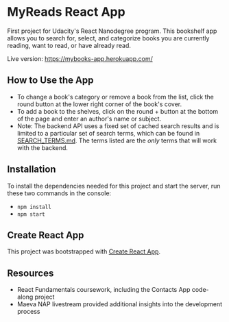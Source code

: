 # MyReads React App

First project for Udacity's React Nanodegree program. This bookshelf app allows you to search for, select, and categorize books you are currently reading, want to read, or have already read. 

Live version: https://mybooks-app.herokuapp.com/

## How to Use the App

* To change a book's category or remove a book from the list, click the round button at the lower right corner of the book's cover.
* To add a book to the shelves, click on the round + button at the bottom of the page and enter an author's name or subject.
* Note: The backend API uses a fixed set of cached search results and is limited to a particular set of search terms, which can be found in [SEARCH_TERMS.md](SEARCH_TERMS.md). The terms listed are the _only_ terms that will work with the backend.

## Installation

To install the dependencies needed for this project and start the server, run these two commands in the console:

* `npm install`
* `npm start`

## Create React App

This project was bootstrapped with [Create React App](https://github.com/facebookincubator/create-react-app). 

## Resources

* React Fundamentals coursework, including the Contacts App code-along project
* Maeva NAP livestream provided additional insights into the development process


